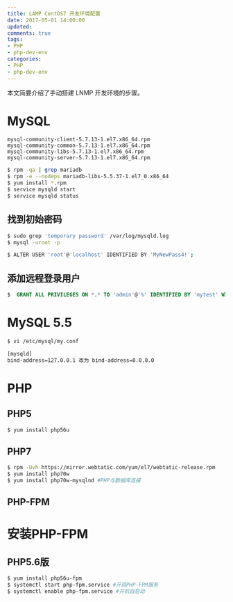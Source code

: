 ```yaml
---
title: LAMP CentOS7 开发环境配置
date: 2017-05-01 14:00:00
updated:
comments: true
tags:
- PHP
- php-dev-env
categories:
- PHP
- php-dev-env
---
```


本文简要介绍了手动搭建 LNMP 开发环境的步骤。

<!--more-->

# MySQL

`mysql-community-client-5.7.13-1.el7.x86_64.rpm`  
`mysql-community-common-5.7.13-1.el7.x86_64.rpm`  
`mysql-community-libs-5.7.13-1.el7.x86_64.rpm`  
`mysql-community-server-5.7.13-1.el7.x86_64.rpm`  

```bash
$ rpm -qa | grep mariadb
$ rpm -e --nodeps mariadb-libs-5.5.37-1.el7_0.x86_64
$ yum install *.rpm
$ service mysqld start
$ service mysqld status
```

## 找到初始密码

```bash
$ sudo grep 'temporary password' /var/log/mysqld.log
$ mysql -uroot -p

$ ALTER USER 'root'@'localhost' IDENTIFIED BY 'MyNewPass4!';
```

## 添加远程登录用户

```sql
$  GRANT ALL PRIVILEGES ON *.* TO 'admin'@'%' IDENTIFIED BY 'mytest' WITH GRANT OPTION;
```
# MySQL 5.5

```bash
$ vi /etc/mysql/my.conf

[mysqld]
bind-address=127.0.0.1 改为 bind-address=0.0.0.0
```

# PHP

## PHP5

```bash
$ yum install php56u
```

## PHP7

```bash
$ rpm -Uvh https://mirror.webtatic.com/yum/el7/webtatic-release.rpm
$ yum install php70w
$ yum install php70w-mysqlnd #PHP与数据库连接
```

## PHP-FPM

# 安装PHP-FPM

## PHP5.6版

```bash
$ yum install php56u-fpm
$ systemctl start php-fpm.service #开启PHP-FPM服务
$ systemctl enable php-fpm.service #开机自启动
```
